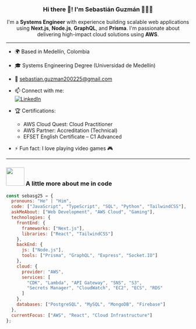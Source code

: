 <p align="center">
  <h3 align="center">Hi there 👋! I'm Sebastián Guzmán 👨🏻‍💻</h3>
</p>

<p align="center">
  I'm a <strong>Systems Engineer</strong> with experience building scalable web applications using <strong>Next.js</strong>, <strong>Node.js</strong>, <strong>GraphQL</strong>, and <strong>Prisma</strong>. I'm passionate about delivering high-impact cloud solutions using <strong>AWS</strong>.
</p>

---

- 🌍 Based in Medellín, Colombia  
- 🎓 Systems Engineering Degree (Universidad de Medellín)  
- 📧 sebastian.guzman200225@gmail.com  
- 📫 Connect with me:  
  [![LinkedIn](https://img.shields.io/badge/-LinkedIn-blue?style=flat&logo=linkedin&logoColor=white)](https://www.linkedin.com/in/sebastianguzmanagudelo)

- 🏆 Certifications:  
  - AWS Cloud Quest: Cloud Practitioner  
  - AWS Partner: Accreditation (Technical)  
  - EFSET English Certificate – C1 Advanced  

- ⚡ Fun fact: I love playing video games 🎮

---

### <img src="https://media.giphy.com/media/9fkk6YjN9c3Kt018Bp/giphy.gif" width="50"> A little more about me in code

```javascript
const sebasg25 = {
  pronouns: "He" | "Him",
  code: ["JavaScript", "TypeScript", "SQL", "Python", "TailwindCSS"],
  askMeAbout: ["Web Development", "AWS Cloud", "Gaming"],
  technologies: {
    frontEnd: {
      frameworks: ["Next.js"],
      libraries: ["React", "TailwindCSS"]
    },
    backEnd: {
      js: ["Node.js"],
      tools: ["Prisma", "GraphQL", "Express", "Socket.IO"]
    },
    cloud: {
      provider: "AWS",
      services: [
        "CDK", "Lambda", "API Gateway", "SNS", "S3",
        "Secrets Manager", "CloudWatch", "EC2", "ECS", "RDS"
      ]
    },
    databases: ["PostgreSQL", "MySQL", "MongoDB", "Firebase"]
  },
  currentFocus: ["AWS", "React", "Cloud Infrastructure"]
};
